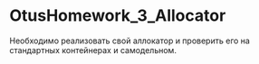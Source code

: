 # OtusHomework_3_Allocator
Необходимо реализовать свой аллокатор и проверить его на стандартных контейнерах и самодельном.
